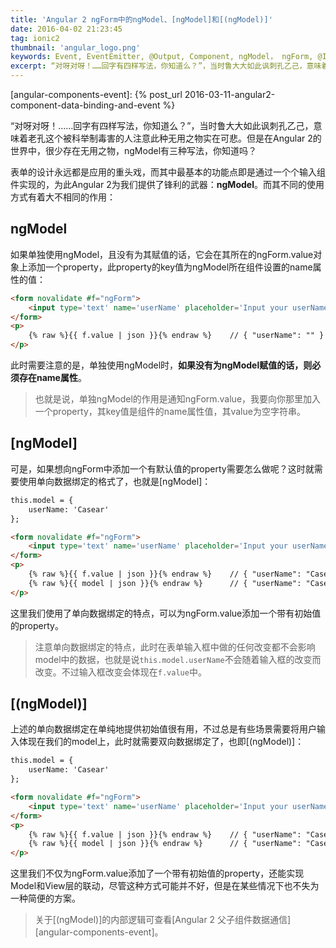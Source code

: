 ```yaml
---
title: 'Angular 2 ngForm中的ngModel、[ngModel]和[(ngModel)]'
date: 2016-04-02 21:23:45
tag: ionic2
thumbnail: 'angular_logo.png'
keywords: Event, EventEmitter, @Output, Component, ngModel， ngForm, @Input, 双向数据绑定, 单向数据绑定, Angular 2,
excerpt: “对呀对呀！……回字有四样写法，你知道么？”，当时鲁大大如此讽刺孔乙己，意味着老孔这个被科举制毒害的人注意此种无用之物实在可悲。但是在Angular 2的世界中，很少存在无用之物，ngModel有三种写法，你知道吗？
---
```

[angular-components-event]: {% post_url 2016-03-11-angular2-component-data-binding-and-event %}

“对呀对呀！……回字有四样写法，你知道么？”，当时鲁大大如此讽刺孔乙己，意味着老孔这个被科举制毒害的人注意此种无用之物实在可悲。但是在Angular 2的世界中，很少存在无用之物，ngModel有三种写法，你知道吗？

表单的设计永远都是应用的重头戏，而其中最基本的功能点即是通过一个个输入组件实现的，为此Angular 2为我们提供了锋利的武器：**ngModel**。而其不同的使用方式有着大不相同的作用：

## ngModel

如果单独使用ngModel，且没有为其赋值的话，它会在其所在的ngForm.value对象上添加一个property，此property的key值为ngModel所在组件设置的name属性的值：

~~~ html
<form novalidate #f="ngForm">
    <input type='text' name='userName' placeholder='Input your userName' ngModel>
</form>
<p>
    {% raw %}{{ f.value | json }}{% endraw %}    // { "userName": "" }
</p>
~~~

此时需要注意的是，单独使用ngModel时，**如果没有为ngModel赋值的话，则必须存在name属性**。

 > 也就是说，单独ngModel的作用是通知ngForm.value，我要向你那里加入一个property，其key值是组件的name属性值，其value为空字符串。

## [ngModel]

可是，如果想向ngForm中添加一个有默认值的property需要怎么做呢？这时就需要使用单向数据绑定的格式了，也就是[ngModel]：

~~~ html
this.model = {
    userName: 'Casear'
};

<form novalidate #f="ngForm">
    <input type='text' name='userName' placeholder='Input your userName' [ngModel]='model.userName'>
</form>
<p>
    {% raw %}{{ f.value | json }}{% endraw %}    // { "userName": "Casear" }
    {% raw %}{{ model | json }}{% endraw %}      // { "userName": "Casear" }，不会随着f.value的变化而变化
</p>
~~~

这里我们使用了单向数据绑定的特点，可以为ngForm.value添加一个带有初始值的property。

 > 注意单向数据绑定的特点，此时在表单输入框中做的任何改变都不会影响model中的数据，也就是说`this.model.userName`不会随着输入框的改变而改变。不过输入框改变会体现在`f.value`中。

## [(ngModel)]

上述的单向数据绑定在单纯地提供初始值很有用，不过总是有些场景需要将用户输入体现在我们的model上，此时就需要双向数据绑定了，也即[(ngModel)]：

~~~ html
this.model = {
    userName: 'Casear'
};

<form novalidate #f="ngForm">
    <input type='text' name='userName' placeholder='Input your userName' [(ngModel)]='model.userName'>
</form>
<p>
    {% raw %}{{ f.value | json }}{% endraw %}    // { "userName": "Casear" }
    {% raw %}{{ model | json }}{% endraw %}      // { "userName": "Casear" }，会随着f.value的变化而变化
</p>
~~~

这里我们不仅为ngForm.value添加了一个带有初始值的property，还能实现Model和View层的联动，尽管这种方式可能并不好，但是在某些情况下也不失为一种简便的方案。

 > 关于[(ngModel)]的内部逻辑可查看[Angular 2 父子组件数据通信][angular-components-event]。